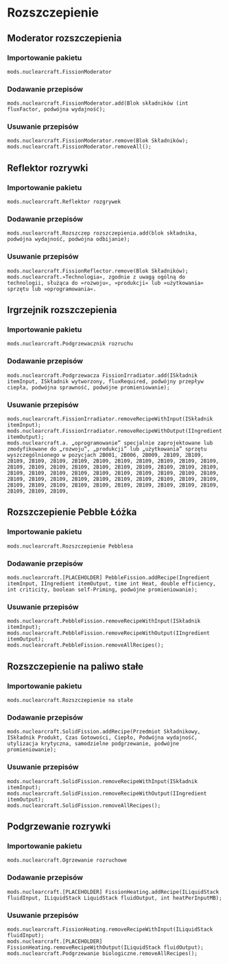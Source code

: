 # Rozszczepienie

## Moderator rozszczepienia

### Importowanie pakietu
`mods.nuclearcraft.FissionModerator`

### Dodawanie przepisów
```zenscript
mods.nuclearcraft.FissionModerator.add(Blok składników (int fluxFactor, podwójna wydajność);
```

### Usuwanie przepisów
```zenscript
mods.nuclearcraft.FissionModerator.remove(Blok Składników);
mods.nuclearcraft.FissionModerator.removeAll();
```

## Reflektor rozrywki

### Importowanie pakietu
`mods.nuclearcraft.Reflektor rozgrywek`

### Dodawanie przepisów
```zenscript
mods.nuclearcraft.Rozszczep rozszczepienia.add(blok składnika, podwójna wydajność, podwójna odbijanie);
```

### Usuwanie przepisów
```zenscript
mods.nuclearcraft.FissionReflector.remove(Blok Składników);
mods.nuclearcraft.»Technologia«, zgodnie z uwagą ogólną do technologii, służąca do »rozwoju«, »produkcji« lub »użytkowania« sprzętu lub »oprogramowania«.
```

## Irgrzejnik rozszczepienia

### Importowanie pakietu
`mods.nuclearcraft.Podgrzewacznik rozruchu`

### Dodawanie przepisów
```zenscript
mods.nuclearcraft.Podgrzewacza FissionIrradiator.add(ISkładnik itemInput, ISkładnik wytworzony, fluxRequired, podwójny przepływ ciepła, podwójna sprawność, podwójne promieniowanie);
```

### Usuwanie przepisów
```zenscript
mods.nuclearcraft.FissionIrradiator.removeRecipeWithInput(ISkładnik itemInput);
mods.nuclearcraft.FissionIrradiator.removeRecipeWithOutput(IIngredient itemOutput);
mods.nuclearcraft.a. „oprogramowanie” specjalnie zaprojektowane lub zmodyfikowane do „rozwoju”, „produkcji” lub „użytkowania” sprzętu wyszczególnionego w pozycjach 2B001, 2B006, 2B009, 2B109, 2B109, 2B109, 2B109, 2B109, 2B109, 2B109, 2B109, 2B109, 2B109, 2B109, 2B109, 2B109, 2B109, 2B109, 2B109, 2B109, 2B109, 2B109, 2B109, 2B109, 2B109, 2B109, 2B109, 2B109, 2B109, 2B109, 2B109, 2B109, 2B109, 2B109, 2B109, 2B109, 2B109, 2B109, 2B109, 2B109, 2B109, 2B109, 2B109, 2B109, 2B109, 2B109, 2B109, 2B109, 2B109, 2B109, 2B109, 2B109, 2B109, 2B109, 2B109, 2B109, 2B109, 2B109,
```

## Rozszczepienie Pebble Łóżka

### Importowanie pakietu
`mods.nuclearcraft.Rozszczepienie Pebblesa`

### Dodawanie przepisów
```zenscript
mods.nuclearcraft.[PLACEHOLDER] PebbleFission.addRecipe(Ingredient itemInput, IIngredient itemOutput, time int Heat, double efficiency, int criticity, boolean self-Priming, podwójne promieniowanie);
```

### Usuwanie przepisów
```zenscript
mods.nuclearcraft.PebbleFission.removeRecipeWithInput(ISkładnik itemInput);
mods.nuclearcraft.PebbleFission.removeRecipeWithOutput(IIngredient itemOutput);
mods.nuclearcraft.PebbleFission.removeAllRecipes();
```

## Rozszczepienie na paliwo stałe

### Importowanie pakietu
`mods.nuclearcraft.Rozszczepienie na stałe`

### Dodawanie przepisów
```zenscript
mods.nuclearcraft.SolidFission.addRecipe(Przedmiot Składnikowy, ISkładnik Produkt, Czas Gotowości, Ciepło, Podwójna wydajność, utylizacja krytyczna, samodzielne podgrzewanie, podwójne promieniowanie);

```

### Usuwanie przepisów
```zenscript
mods.nuclearcraft.SolidFission.removeRecipeWithInput(ISkładnik itemInput);
mods.nuclearcraft.SolidFission.removeRecipeWithOutput(IIngredient itemOutput);
mods.nuclearcraft.SolidFission.removeAllRecipes();
```

## Podgrzewanie rozrywki

### Importowanie pakietu
`mods.nuclearcraft.Ogrzewanie rozruchowe`

### Dodawanie przepisów
```zenscript
mods.nuclearcraft.[PLACEHOLDER] FissionHeating.addRecipe(ILiquidStack fluidInput, ILiquidStack LiquidStack fluidOutput, int heatPerInputMB);
```

### Usuwanie przepisów
```zenscript
mods.nuclearcraft.FissionHeating.removeRecipeWithInput(ILiquidStack fluidInput);
mods.nuclearcraft.[PLACEHOLDER] FissionHeating.removeRecipeWithOutput(ILiquidStack fluidOutput);
mods.nuclearcraft.Podgrzewanie biologiczne.removeAllRecipes();
```